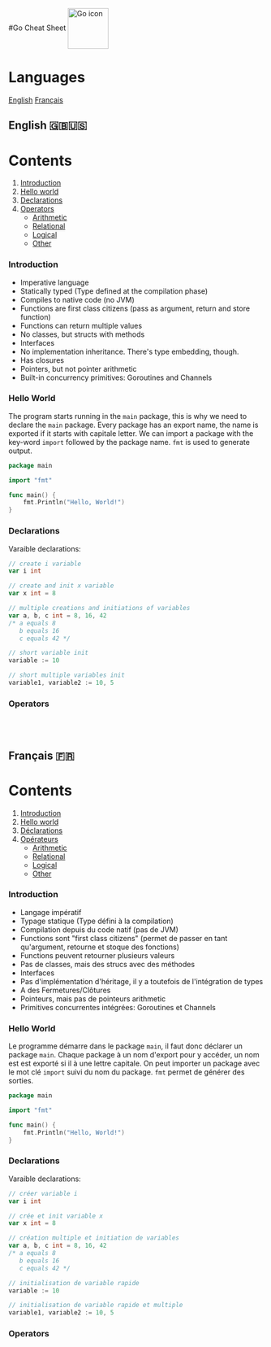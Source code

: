 #Go Cheat Sheet <img align="center" width="80" height="80" src="https://go.dev/blog/go-brand/Go-Logo/SVG/Go-Logo_Aqua.svg" alt="Go icon">

# Languages
[English](#english-)
[Français](#français-)



## English 🇬🇧🇺🇸

# Contents
1. [Introduction](#introduction)
2. [Hello world](#hello-world)
3. [Declarations](#declarations)
4. [Operators](#operators)
    * [Arithmetic](#arithmetic)
    * [Relational](#relational)
    * [Logical](#logical)
    * [Other](#other)

### Introduction
* Imperative language
* Statically typed (Type defined at the compilation phase)
* Compiles to native code (no JVM)
* Functions are first class citizens (pass as argument, return and store function)
* Functions can return multiple values
* No classes, but structs with methods
* Interfaces
* No implementation inheritance. There's type embedding, though.
* Has closures
* Pointers, but not pointer arithmetic
* Built-in concurrency primitives: Goroutines and Channels

### Hello World
The program starts running in the `main` package, this is why we need to declare the `main` package.
Every package has an export name, the name is exported if it starts with capitale letter. We can import a package with the key-word `import` followed by the package name.
`fmt` is used to generate output.
```go
package main

import "fmt"

func main() {
    fmt.Println("Hello, World!")
}
```

### Declarations

Varaible declarations:
```go
// create i variable
var i int

// create and init x variable
var x int = 8

// multiple creations and initiations of variables
var a, b, c int = 8, 16, 42
/* a equals 8
   b equals 16
   c equals 42 */

// short variable init
variable := 10

// short multiple variables init
variable1, variable2 := 10, 5

```

### Operators



<br>
<br>


## Français 🇫🇷

# Contents
1. [Introduction](#introduction)
2. [Hello world](#hello-world)
3. [Déclarations](#déclarations)
4. [Opérateurs](#opérateurs)
    * [Arithmetic](#arithmetic)
    * [Relational](#relational)
    * [Logical](#logical)
    * [Other](#other)

### Introduction

* Langage impératif
* Typage statique (Type défini à la compilation)
* Compilation depuis du code natif (pas de JVM)
* Functions sont "first class citizens" (permet de passer en tant qu'argument, retourne et stoque des fonctions)
* Functions peuvent retourner plusieurs valeurs
* Pas de classes, mais des strucs avec des méthodes
* Interfaces
* Pas d'implémentation d'héritage, il y a toutefois de l'intégration de types
* A des Fermetures/Clôtures
* Pointeurs, mais pas de pointeurs arithmetic
* Primitives concurrentes intégrées: Goroutines et Channels

### Hello World

Le programme démarre dans le package `main`, il faut donc déclarer un package `main`.
Chaque package à un nom d'export pour y accéder, un nom est est exporté si il à une lettre capitale. On peut importer un package avec le mot clé `import` suivi du nom du package.
`fmt` permet de générer des sorties.

```go
package main

import "fmt"

func main() {
    fmt.Println("Hello, World!")
}
```

### Declarations

Varaible declarations:
```go
// créer variable i
var i int

// crée et init variable x
var x int = 8

// création multiple et initiation de variables
var a, b, c int = 8, 16, 42
/* a equals 8
   b equals 16
   c equals 42 */

// initialisation de variable rapide
variable := 10

// initialisation de variable rapide et multiple
variable1, variable2 := 10, 5

```

### Operators
